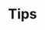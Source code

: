 ---
title: "Tips"
description: "유용한 팁들"
slug: "tips"
image: "tips.jpg"
style:
    background: "#9ADE7B"
    color: "#fff"
---